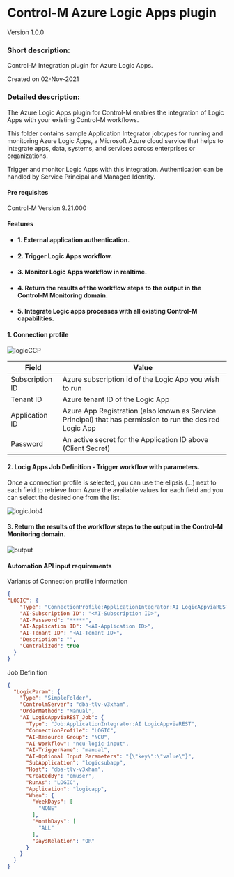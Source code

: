 # Control-M Azure Logic Apps plugin
Version 1.0.0

### Short description:
Control-M Integration plugin for Azure Logic Apps.

Created on 02-Nov-2021

### Detailed description:

The Azure Logic Apps plugin for Control-M enables the integration of Logic Apps with your existing Control-M
workflows.

This folder contains sample Application Integrator jobtypes for running and monitoring Azure Logic Apps, a Microsoft Azure cloud service that helps to integrate apps, data, systems, and services across enterprises or organizations.

Trigger and monitor Logic Apps with this integration. Authentication can be handled by Service Principal
and Managed Identity.

#### Pre requisites

Control-M Version 9.21.000

#### Features

* #### 1. External application authentication.
* #### 2. Trigger Logic Apps workflow.
* #### 3. Monitor Logic Apps workflow in realtime.
* #### 4. Return the results of the workflow steps to the output in the Control-M Monitoring domain.
* #### 5. Integrate Logic apps processes with all existing Control-M capabilities.  

 
#### 1. Connection profile 


![logicCCP](./images/logicCCP.jpg)

| Field | Value |
| --- | --- |
| Subscription ID	 | Azure subscription id of the Logic App you wish to run|
| Tenant ID	 | Azure tenant ID of the Logic App|
| Application ID	 | Azure App Registration (also known as Service Principal) that has permission to run the desired Logic App|
| Password	 | An active secret for the Application ID above (Client Secret)|

#### 2. Locig Apps Job Definition - Trigger workflow with parameters.
Once a connection profile is selected, you can use the elipsis (...) next to each field to retrieve from Azure the available values for each field and you can select the desired one from the list.

![logicJob4](./images/logicJob4.jpg)

#### 3. Return the results of the workflow steps to the output in the Control-M Monitoring domain.  

![output](./images/output.jpg)


#### Automation API input requirements
Variants of Connection profile information
```json
{
"LOGIC": {
    "Type": "ConnectionProfile:ApplicationIntegrator:AI LogicAppviaREST",
    "AI-Subscription ID": "<AI-Subscription ID>",
    "AI-Password": "*****",
    "AI-Application ID": "<AI-Application ID>",
    "AI-Tenant ID": "<AI-Tenant ID>",
    "Description": "",
    "Centralized": true
  }
}
```

Job Definition
```json
{
  "LogicParam": {
    "Type": "SimpleFolder",
    "ControlmServer": "dba-tlv-v3xham",
    "OrderMethod": "Manual",
    "AI LogicAppviaREST_Job": {
      "Type": "Job:ApplicationIntegrator:AI LogicAppviaREST",
      "ConnectionProfile": "LOGIC",
      "AI-Resource Group": "NCU",
      "AI-Workflow": "ncu-logic-input",
      "AI-TriggerName": "manual",
      "AI-Optional Input Parameters": "{\"key\":\"value\"}",
      "SubApplication": "logicsubapp",
      "Host": "dba-tlv-v3xham",
      "CreatedBy": "emuser",
      "RunAs": "LOGIC",
      "Application": "logicapp",
      "When": {
        "WeekDays": [
          "NONE"
        ],
        "MonthDays": [
          "ALL"
        ],
        "DaysRelation": "OR"
      }
    }
  }
}
```

 

